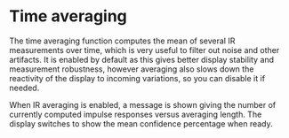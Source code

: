 # Time averaging
The time averaging function computes the mean of several IR measurements over time, which is very useful to filter out noise and other artifacts. 
It is enabled by default as this gives better display stability and measurement robustness, however averaging also slows down the reactivity of the display to incoming variations, so you can disable it if needed.

When IR averaging is enabled, a message is shown giving the number of currently computed impulse responses versus averaging length. 
The display switches to show the mean confidence percentage when
ready.


